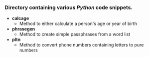 ### Directory containing various *Python* code snippets.

*   **calcage**
    *   Method to either calculate a person's age or year of birth
*   **phrasegen**
    *   Method to create simple passphrases from a word list
*   **pltn**
    *   Method to convert phone numbers containing letters to pure numbers
